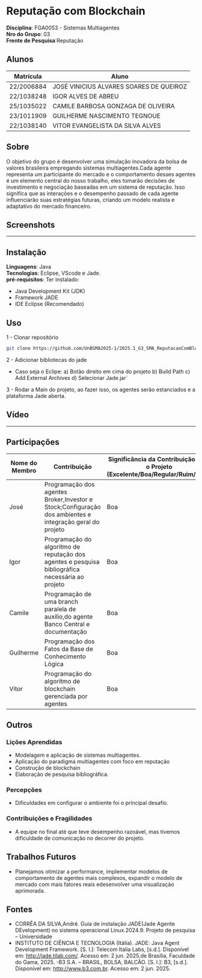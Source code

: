 # Reputação com Blockchain

**Disciplina**: FGA0053 - Sistemas Multiagentes <br>
**Nro do Grupo**: 03<br>
**Frente de Pesquisa**:Reputação<br>

## Alunos
|Matrícula | Aluno |
| -- | -- |
| 22/2006884  |  JOSÉ VINICIUS ALVARES SOARES DE QUEIROZ |
| 22/1038248  |  IGOR ALVES DE ABREU |
| 25/1035022 |   CAMILE BARBOSA GONZAGA DE OLIVEIRA |
| 23/1011909  |  GUILHERME NASCIMENTO TEGNOUE |
| 22/1038140  |  VITOR EVANGELISTA DA SILVA ALVES |

## Sobre 
O objetivo do grupo é desenvolver uma simulação inovadora da bolsa de valores brasileira empregando sistemas multiagentes.Cada agente representa um participante do mercado e o comportamento desses agentes é um elemento central do nosso trabalho, eles tomarão decisões de investimento e negociação baseadas em um sistema de reputação. Isso significa que as interações e o desempenho passado de cada agente influenciarão suas estratégias futuras, criando um modelo realista e adaptativo do mercado financeiro.

## Screenshots
---

## Instalação 
**Linguagens**: Java<br>
**Tecnologias**: Eclipse, VScode e Jade.<br>
**pré-requisitos**: 
Ter instalado: 
  -  Java Development Kit (JDK)
  -  Framework JADE 
  -  IDE Eclipse (Recomendado)
 

## Uso 

1 - Clonar repositório 
```bash
git clone https://github.com/UnBSMA2025-1/2025.1_G3_SMA_ReputacaoComBlockchain.git
```

2 - Adicionar bibliotecas do jade 

  - Caso seja o Eclipe:
    a) Botão direito em cima do projeto
    b) Build Path 
    c) Add External Archives 
    d) Selecionar Jade.jar`

3 - Rodar a Main do projeto, ao fazer isso, os agentes serão estanciados e a plataforma Jade aberta.

## Vídeo
---

## Participações
|Nome do Membro | Contribuição | Significância da Contribuição para o Projeto (Excelente/Boa/Regular/Ruim/Nula) | Comprobatórios (Branchs)
| -- | ---- | - | -- |
| José  |  Programação dos agentes Broker,Investor e Stock;Configuração dos ambientes e integração geral do projeto | Boa | Main
| Igor  |  Programação do algoritmo de reputação dos agentes e pesquisa bibliográfica necessária ao projeto| Boa | Igor
| Camile  |  Programação de uma branch paralela de auxílio,do agente Banco Central e documentação | Boa | Camile
| Guilherme  |  Programação dos Fatos da Base de Conhecimento Lógica | Boa | devel
| Vitor  |  Programação do algoritmo de blockchain gerenciada por agentes | Boa | Vitor

## Outros 

### Lições Aprendidas
 - Modelagem e aplicação de sistemas multiagentes.
 - Aplicação do paradigma multiagentes com foco em reputação
 - Construção de blockchain
 - Elaboração de pesquisa bibliográfica.

### Percepções
 - Dificuldades em configurar o ambiente foi o principal desafio.

### Contribuições e Fragilidades
 - A equipe no final até que teve desempenho razoável, mas tivemos dificuldade de comunicação no decorrer do projeto.
 
## Trabalhos Futuros 
 - Planejamos otimizar a performance, implementar modelos de comportamento de agentes mais complexos, expandir o modelo de mercado com mais fatores reais edesenvolver uma visualização aprimorada.

## Fontes
- CORRẼA DA SILVA,André. Guia de instalação JADE(Jade Agente DEvelopment) no sistema operacional Linux.2024.9. Projeto de pesquisa – Universidade 
- INSTITUTO DE CIÊNCIA E TECNOLOGIA (Itália). JADE: Java Agent Development Framework. [S. l.]: Telecom Italia Labs, [s.d.]. Disponível em: http://jade.tilab.com/. Acesso em: 2 jun. 2025.de Brasília, Faculdade do Gama, 2025.
-B3 S.A. – BRASIL, BOLSA, BALCÃO. [S. l.]: B3, [s.d.]. Disponível em: http://www.b3.com.br. Acesso em: 2 jun. 2025.
